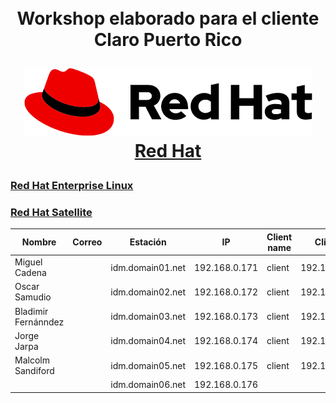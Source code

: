 <h1><p align="center">
<br>Workshop elaborado para el cliente Claro Puerto Rico
<p align="center"><img src="https://raw.githubusercontent.com/workshopopennova/tecnologiasredhat/master/images/rh001.png" alt="IDM logo">
<br><a href="https://www.redhat.com"><strong>Red Hat</strong></a>
<br>
</p>
</h1>

<h3><a href="wiki/rhel">Red Hat Enterprise Linux</a></h3>

<h3><a href="wiki/sat">Red Hat Satellite</a></h3>


| Nombre | Correo | Estación | IP | Client name | Client IP |
| --- | --- | --- | --- | --- | --- |
|    Miguel Cadena |     | idm.domain01.net  | 192.168.0.171| client | 192.168.0.181 |
|  Oscar Samudio   |     | idm.domain02.net  | 192.168.0.172| client | 192.168.0.182 |
|  Bladimir Fernánndez   |     | idm.domain03.net  | 192.168.0.173| client | 192.168.0.183 |
|   Jorge Jarpa  |     | idm.domain04.net  | 192.168.0.174| client | 192.168.0.184 |
|   Malcolm Sandiford  |     | idm.domain05.net  | 192.168.0.175| client | 192.168.0.185 |
|     |     | idm.domain06.net  | 192.168.0.176|

